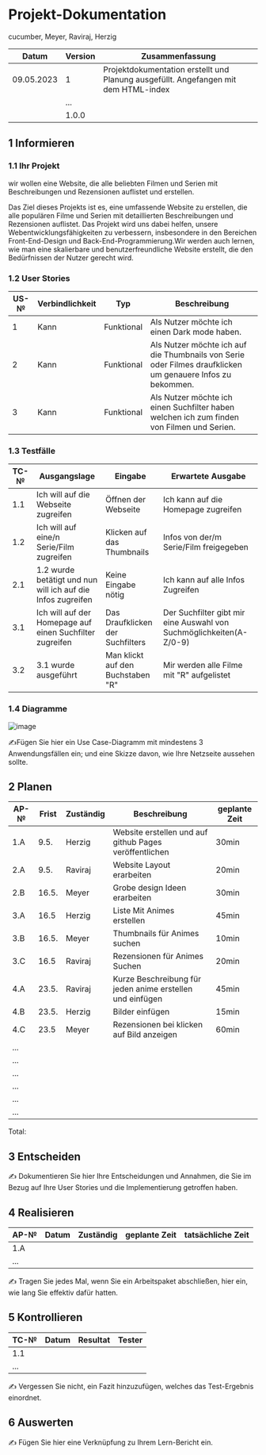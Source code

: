 # Projekt-Dokumentation

cucumber, Meyer, Raviraj, Herzig

| Datum      | Version | Zusammenfassung                                                                     |
| ---------- | ------- | ----------------------------------------------------------------------------------- |
| 09.05.2023 | 1       | Projektdokumentation erstellt und Planung ausgefüllt. Angefangen mit dem HTML-index |
|            | ...     |                                                                                     |
|            | 1.0.0   |                                                                                     |

## 1 Informieren

### 1.1 Ihr Projekt

wir wollen eine Website, die alle beliebten Filmen und Serien mit Beschreibungen und Rezensionen auflistet und erstellen.

Das Ziel dieses Projekts ist es, eine umfassende Website zu erstellen, die alle populären Filme und Serien mit detaillierten Beschreibungen und Rezensionen auflistet. Das Projekt wird uns dabei helfen, unsere Webentwicklungsfähigkeiten zu verbessern, insbesondere in den Bereichen Front-End-Design und Back-End-Programmierung.Wir werden auch lernen, wie man eine skalierbare und benutzerfreundliche Website erstellt, die den Bedürfnissen der Nutzer gerecht wird.

### 1.2 User Stories

| US-№ | Verbindlichkeit | Typ        | Beschreibung                                                                                               |
| ---- | --------------- | ---------- | ---------------------------------------------------------------------------------------------------------- |
| 1    | Kann            | Funktional | Als Nutzer möchte ich einen Dark mode haben.                                                               |
| 2    | Kann            | Funktional | Als Nutzer möchte ich auf die Thumbnails von Serie oder Filmes draufklicken um genauere Infos zu bekommen. |
| 3    | Kann            | Funktional | Als Nutzer möchte ich einen Suchfilter haben welchen ich zum finden von Filmen und Serien.                 |

### 1.3 Testfälle

| TC-№ | Ausgangslage                                                | Eingabe                           | Erwartete Ausgabe                                                   |
| ---- | ----------------------------------------------------------- | --------------------------------- | ------------------------------------------------------------------- |
| 1.1  | Ich will auf die Webseite zugreifen                         | Öffnen der Webseite               | Ich kann auf die Homepage zugreifen                                 |
| 1.2  | Ich will auf eine/n Serie/Film zugreifen                    | Klicken auf das Thumbnails        | Infos von der/m Serie/Film freigegeben                              |
| 2.1  | 1.2 wurde betätigt und nun will ich auf die Infos zugreifen | Keine Eingabe nötig               | Ich kann auf alle Infos Zugreifen                                   |
| 3.1  | Ich will auf der Homepage auf einen Suchfilter zugreifen    | Das Draufklicken der Suchfilters  | Der Suchfilter gibt mir eine Auswahl von Suchmöglichkeiten(A-Z/0-9) |
| 3.2  | 3.1 wurde ausgeführt                                        | Man klickt auf den Buchstaben "R" | Mir werden alle Filme mit "R" aufgelistet                           |

### 1.4 Diagramme

![image](https://user-images.githubusercontent.com/110893245/237046835-05647338-0802-4b9f-9445-179f2616096c.png)

✍️Fügen Sie hier ein Use Case-Diagramm mit mindestens 3 Anwendungsfällen ein; und eine Skizze davon, wie Ihre Netzseite aussehen sollte.

## 2 Planen

| AP-№ | Frist | Zuständig | Beschreibung                                              | geplante Zeit |
| ---- | ----- | --------- | --------------------------------------------------------- | ------------- |
| 1.A  | 9.5.  | Herzig    | Website erstellen und auf github Pages veröffentlichen    | 30min         |
| 2.A  | 9.5.  | Raviraj   | Website Layout erarbeiten                                 | 20min         |
| 2.B  | 16.5. | Meyer     | Grobe design Ideen erarbeiten                             | 30min         |
| 3.A  | 16.5  | Herzig    | Liste Mit Animes erstellen                                | 45min         |
| 3.B  | 16.5. | Meyer     | Thumbnails für Animes suchen                              | 10min         |
| 3.C  | 16.5  | Raviraj   | Rezensionen für Animes Suchen                             | 20min         |
| 4.A  | 23.5. | Raviraj   | Kurze Beschreibung für jeden anime erstellen und einfügen | 45min         |
| 4.B  | 23.5. | Herzig    | Bilder einfügen                                           | 15min         |
| 4.C  | 23.5  | Meyer     | Rezensionen bei klicken auf Bild anzeigen                 | 60min         |
| ...  |       |           |                                                           |               |
| ...  |       |           |                                                           |               |
| ...  |       |           |                                                           |               |
| ...  |       |           |                                                           |               |
| ...  |       |           |                                                           |               |
| ...  |       |           |                                                           |               |

Total:

## 3 Entscheiden

✍️ Dokumentieren Sie hier Ihre Entscheidungen und Annahmen, die Sie im Bezug auf Ihre User Stories und die Implementierung getroffen haben.

## 4 Realisieren

| AP-№ | Datum | Zuständig | geplante Zeit | tatsächliche Zeit |
| ---- | ----- | --------- | ------------- | ----------------- |
| 1.A  |       |           |               |                   |
| ...  |       |           |               |                   |

✍️ Tragen Sie jedes Mal, wenn Sie ein Arbeitspaket abschließen, hier ein, wie lang Sie effektiv dafür hatten.

## 5 Kontrollieren

| TC-№ | Datum | Resultat | Tester |
| ---- | ----- | -------- | ------ |
| 1.1  |       |          |        |
| ...  |       |          |        |

✍️ Vergessen Sie nicht, ein Fazit hinzuzufügen, welches das Test-Ergebnis einordnet.

## 6 Auswerten

✍️ Fügen Sie hier eine Verknüpfung zu Ihrem Lern-Bericht ein.
